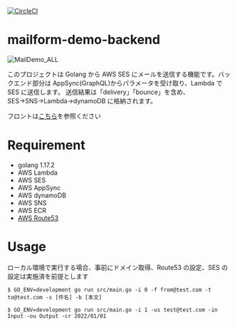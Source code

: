 [![CircleCI](https://circleci.com/gh/circleci/circleci-docs.svg?style=shield)](https://circleci.com/gh/KEMPER0530/demo-backend)

# mailform-demo-backend

![MailDemo_ALL](https://user-images.githubusercontent.com/43329853/145986290-6506f0ad-6043-4e03-b13d-04553d92be1f.png)

このプロジェクトは Golang から AWS SES にメールを送信する機能です。バックエンド部分は AppSync(GraphQL)からパラメータを受け取り、Lambda で SES に送信します。
送信結果は「delivery」「bounce」を含め、SES→SNS→Lambda→dynamoDB に格納されます。

フロントは[こちら](https://github.com/KEMPER0530/demo-front)を参照ください

# Requirement

- golang 1.17.2
- AWS Lambda
- AWS SES
- AWS AppSync
- AWS dynamoDB
- AWS SNS
- AWS ECR
- [AWS Route53](https://qiita.com/NaokiIshimura/items/89e104dd2d8dd950780e)

# Usage

ローカル環境で実行する場合、事前にドメイン取得、Route53 の設定、SES の設定は実施済を前提とします

```
$ GO_ENV=development go run src/main.go -i 0 -f from@test.com -t to@test.com -s [件名] -b [本文]
```

```
$ GO_ENV=development go run src/main.go -i 1 -us test@test.com -in Input -ou Output -cr 2022/01/01
```
